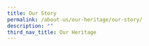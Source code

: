 ```yaml
---
title: Our Story
permalink: /about-us/our-heritage/our-story/
description: ""
third_nav_title: Our Heritage
---
```

